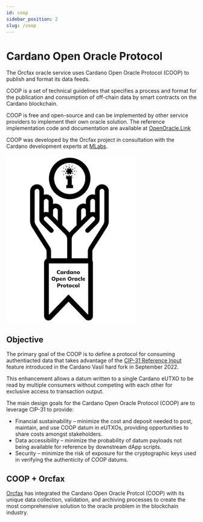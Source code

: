 ```yaml
---
id: coop
sidebar_position: 2
slug: /coop
---
```


# Cardano Open Oracle Protocol

The Orcfax oracle service uses Cardano Open Oracle Protocol (COOP) to publish and format its data feeds. 

COOP is a set of technical guidelines that specifies a process and format for the publication and consumption of off-chain data by smart contracts on the Cardano blockchain.

COOP is free and open-source and can be implemented by other service providers to implement their own oracle solution. The reference implementation code and documentation are available at [OpenOracle.Link](http://openoracle.link) 

COOP was developed by the Orcfax project in consultation with the Cardano development experts at [MLabs](https://mlabs.city). 

![logo for Cardano Open Oracle Protocol](/img/coop-logo-nov-2022.png)

## Objective
The primary goal of the COOP is to define a protocol for consuming authentiacted data that takes advantage of the [CIP-31 Reference Input](https://cips.cardano.org/cips/cip31/) feature introduced in the Cardano Vasil hard fork in September 2022. 

This enhancement allows a datum written to a single Cardano eUTXO to be read by multiple consumers without competing with each other for exclusive access to transaction output.

The main design goals for the Cardano Open Oracle Protocol (COOP) are to leverage CIP-31 to provide:

* Financial sustainability – minimize the cost and deposit needed to post, maintain, and use COOP datum in eUTXOs, providing opportunities to share costs amongst stakeholders.
* Data accessibility – minimize the probability of datum payloads not being available for reference by downstream dApp scripts.
* Security – minimize the risk of exposure for the cryptographic keys used in verifying the authenticity of COOP datums.

## COOP + Orcfax

[Orcfax](https://orcfax.io) has integrated the Cardano Open Oracle Protcol (COOP) with its unique data collection, validation, and archiving processes to create the most comprehensive solution to the oracle problem in the blockchain industry.

